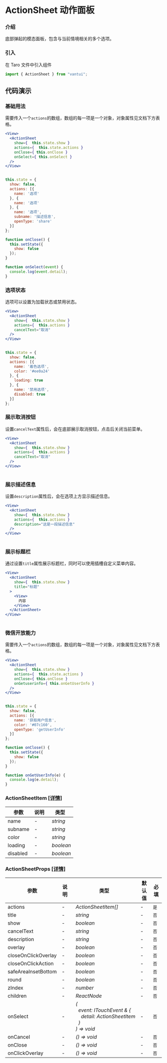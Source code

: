 # ActionSheet 动作面板

### 介绍

底部弹起的模态面板，包含与当前情境相关的多个选项。

### 引入

在 Taro 文件中引入组件

```js
import { ActionSheet } from "vantui"; 
```

## 代码演示

### 基础用法

需要传入一个`actions`的数组，数组的每一项是一个对象，对象属性见文档下方表格。

```jsx
<View>
  <ActionSheet
    show={  this.state.show }
    actions={  this.state.actions }
    onClose={ this.onClose }
    onSelect={ this.onSelect }
  />
</View>
 
```

```js
this.state = {
  show: false,
  actions: [{
    name: '选项'
  }, {
    name: '选项'
  }, {
    name: '选项',
    subname: '描述信息',
    openType: 'share'
  }]
};

function onClose() {
  this.setState({
    show: false
  });
}

function onSelect(event) {
  console.log(event.detail);
} 
```

### 选项状态

选项可以设置为加载状态或禁用状态。

```jsx
<View>
  <ActionSheet
    show={  this.state.show }
    actions={  this.actions }
    cancelText="取消"
  />
</View>
 
```

```js
this.state = {
  show: false,
  actions: [{
    name: '着色选项',
    color: '#ee0a24'
  }, {
    loading: true
  }, {
    name: '禁用选项',
    disabled: true
  }]
}; 
```

### 展示取消按钮

设置`cancelText`属性后，会在底部展示取消按钮，点击后关闭当前菜单。

```jsx
<View>
  <ActionSheet
    show={  this.state.show }
    actions={  this.actions }
    cancelText="取消"
  />
</View>
 
```

### 展示描述信息

设置`description`属性后，会在选项上方显示描述信息。

```jsx
<View>
  <ActionSheet
    show={  this.state.show }
    actions={  this.actions }
    description="这是一段描述信息"
  />
</View>
 
```

### 展示标题栏

通过设置`title`属性展示标题栏，同时可以使用插槽自定义菜单内容。

```jsx
<View>
  <ActionSheet
    show={  this.state.show }
    title="标题"
  >
    <View>
      内容
    </View>
  </ActionSheet>
</View>
 
```

### 微信开放能力

需要传入一个`actions`的数组，数组的每一项是一个对象，对象属性见文档下方表格。

```jsx
<View>
  <ActionSheet
    show={  this.state.show }
    actions={  this.state.actions }
    onClose={ this.onClose }
    onGetuserinfo={ this.onGetUserInfo }
  />
</View>
 
```

```js
this.state = {
  show: false,
  actions: [{
    name: '获取用户信息',
    color: '#07c160',
    openType: 'getUserInfo'
  }]
};

function onClose() {
  this.setState({
    show: false
  });
}

function onGetUserInfo(e) {
  console.log(e.detail);
} 
```
### ActionSheetItem [[详情]](https://github.com/AntmJS/vantui/tree/main/packages/vantui/types/action-sheet.d.ts)   
| 参数 | 说明 | 类型 |
| --- | --- | --- |
| name | - | _&nbsp;&nbsp;string<br/>_ |
| subname | - | _&nbsp;&nbsp;string<br/>_ |
| color | - | _&nbsp;&nbsp;string<br/>_ |
| loading | - | _&nbsp;&nbsp;boolean<br/>_ |
| disabled | - | _&nbsp;&nbsp;boolean<br/>_ |

### ActionSheetProps [[详情]](https://github.com/AntmJS/vantui/tree/main/packages/vantui/types/action-sheet.d.ts)   
| 参数 | 说明 | 类型 | 默认值 | 必填 |
| --- | --- | --- | --- | --- |
| actions | - | _&nbsp;&nbsp;ActionSheetItem[]<br/>_ | - | `是` |
| title | - | _&nbsp;&nbsp;string<br/>_ | - | `否` |
| show | - | _&nbsp;&nbsp;boolean<br/>_ | - | `否` |
| cancelText | - | _&nbsp;&nbsp;string<br/>_ | - | `否` |
| description | - | _&nbsp;&nbsp;string<br/>_ | - | `否` |
| overlay | - | _&nbsp;&nbsp;boolean<br/>_ | - | `否` |
| closeOnClickOverlay | - | _&nbsp;&nbsp;boolean<br/>_ | - | `否` |
| closeOnClickAction | - | _&nbsp;&nbsp;boolean<br/>_ | - | `否` |
| safeAreaInsetBottom | - | _&nbsp;&nbsp;boolean<br/>_ | - | `否` |
| round | - | _&nbsp;&nbsp;boolean<br/>_ | - | `否` |
| zIndex | - | _&nbsp;&nbsp;number<br/>_ | - | `否` |
| children | - | _&nbsp;&nbsp;ReactNode<br/>_ | - | `否` |
| onSelect | - | _&nbsp;&nbsp;(<br/>&nbsp;&nbsp;&nbsp;&nbsp;event:&nbsp;ITouchEvent&nbsp;&&nbsp;{<br/>&nbsp;&nbsp;&nbsp;&nbsp;&nbsp;&nbsp;detail:&nbsp;ActionSheetItem<br/>&nbsp;&nbsp;&nbsp;&nbsp;}<br/>&nbsp;&nbsp;)&nbsp;=>&nbsp;void<br/>_ | - | `否` |
| onCancel | - | _&nbsp;&nbsp;()&nbsp;=>&nbsp;void<br/>_ | - | `否` |
| onClose | - | _&nbsp;&nbsp;()&nbsp;=>&nbsp;void<br/>_ | - | `否` |
| onClickOverlay | - | _&nbsp;&nbsp;()&nbsp;=>&nbsp;void<br/>_ | - | `否` |

